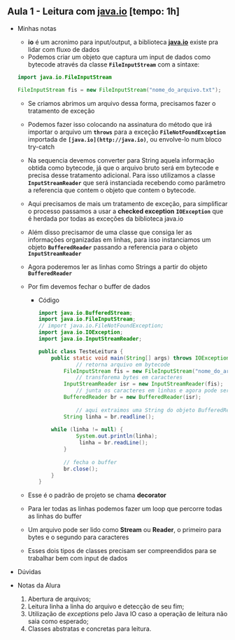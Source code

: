 ## Aula 1 - Leitura com [java.io](http://java.io) [tempo: 1h]

- Minhas notas
    - **io** é um acronimo para input/output, a biblioteca **[java.io](http://java.io)** existe pra lidar com fluxo de dados
    - Podemos criar um objeto que captura um input de dados como bytecode através da classe **`FileInputStream`** com a sintaxe:
    
    ```java
    import java.io.FileInputStream
    
    FileInputStream fis = new FileInputStream("nome_do_arquivo.txt");
    ```
    
    - Se criamos abrimos um arquivo dessa forma, precisamos fazer o tratamento de exceção
    - Podemos fazer isso colocando na assinatura do método que irá importar o arquivo um **`throws`** para a exceção **`FileNotFoundException`** importada de **`[java.io](http://java.io)`**, ou envolve-lo num bloco try-catch
    - Na sequencia devemos converter para String aquela informação obtida como bytecode, já que o arquivo bruto será em bytecode e precisa desse tratamento adicional. Para isso utilizamos a classe **`InputStreamReader`** que será instanciada recebendo como parâmetro a referencia que contem o objeto que contem o bytecode.
    - Aqui precisamos de mais um tratamento de exceção, para simplificar o processo passamos a usar a **checked exception** **`IOException`** que é herdada por todas as exceções da biblioteca java.io
    - Além disso precisamor de uma classe que consiga ler as informações organizadas em linhas, para isso instanciamos um objeto **`BufferedReader`** passando a referencia para o objeto **`InputStreamReader`**
    - Agora poderemos ler as linhas como Strings a partir do objeto **`BufferedReader`**
    - Por fim devemos fechar o buffer de dados
        - Código
            
            ```java
            import java.io.BufferedStream;
            import java.io.FileInputStream;
            // import java.io.FileNotFoundException;
            import java.io.IOException;
            import java.io.InputStreamReader;
            
            public class TesteLeitura {
            	public static void main(String[] args) throws IOException {
            			// retorna arquivo em bytecode
            		FileInputStream fis = new FileInputStream("nome_do_arquivo.txt");
            			// transforema bytes em caracteres
            		InputStreamReader isr = new InputStreamReader(fis);
            			// junta os caracteres em linhas e agora pode ser lido linha a linha
            		BufferedReader br = new BufferedReader(isr);
            	
            			// aqui extraimos uma String do objeto BufferedReader
            		String linha = br.readline();
            		
            	while (linha != null) {
            			System.out.println(linha);
            			 linha = br.readLine();
            		}
            		
            		// fecha o buffer
            		br.close();
            	}
            }
            ```
            
    - Esse é o padrão de projeto se chama **decorator**
    - Para ler todas as linhas podemos fazer um loop que percorre todas as linhas do buffer
    - Um arquivo pode ser lido como **Stream** ou **Reader**, o primeiro para bytes e o segundo para caracteres
    - Esses dois tipos de classes precisam ser compreendidos para se trabalhar bem com input de dados
- Dúvidas
- Notas da Alura
    1. Abertura de arquivos;
    2. Leitura linha a linha do arquivo e detecção de seu fim;
    3. Utilização de *exceptions* pelo Java IO caso a operação de leitura não saia como esperado;
    4. Classes abstratas e concretas para leitura.
